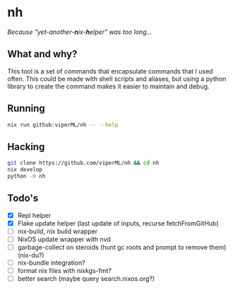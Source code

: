 # nh

_Because "yet-another-**n**ix-**h**elper" was too long..._

## What and why?

This tool is a set of commands that encapsulate commands that I used often.
This could be made with shell scripts and aliases, but using a python library to create the command makes it easier to maintain and debug.

## Running

```bash
nix run github:viperML/nh -- --help
```

## Hacking

```bash
git clone https://github.com/viperML/nh && cd nh
nix develop
python -m nh
```

## Todo's

- [x] Repl helper
- [x] Flake update helper (last update of inputs, recurse fetchFromGitHub)
- [ ] nix-build, nix build wrapper
- [ ] NixOS update wrapper with nvd
- [ ] garbage-collect on steroids (hunt gc roots and prompt to remove them) (nix-du?)
- [ ] nix-bundle integration?
- [ ] format nix files with nixkgs-fmt?
- [ ] better search (maybe query search.nixos.org?)
